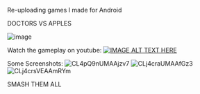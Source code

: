 Re-uploading games I made for Android

DOCTORS VS APPLES

![image](https://github.com/user-attachments/assets/34758fc2-ae25-4013-a842-da7b39c19f4c)

Watch the gameplay on youtube: 
[![IMAGE ALT TEXT HERE](https://img.youtube.com/vi/xZEYU3Y-uYY/0.jpg)](https://www.youtube.com/watch?v=xZEYU3Y-uYY)

Some Screenshots:
![CL4pQ9nUMAAjzv7](https://github.com/user-attachments/assets/83c4125f-0555-436f-9dda-24fe8bfafad0)
![CLj4craUMAAfGz3](https://github.com/user-attachments/assets/b5789195-6ca5-4114-825c-5f89ad1ef2d2)
![CLj4crsVEAAmRYm](https://github.com/user-attachments/assets/c9241747-fd92-46f5-9777-517a9910e2eb)


SMASH THEM ALL
